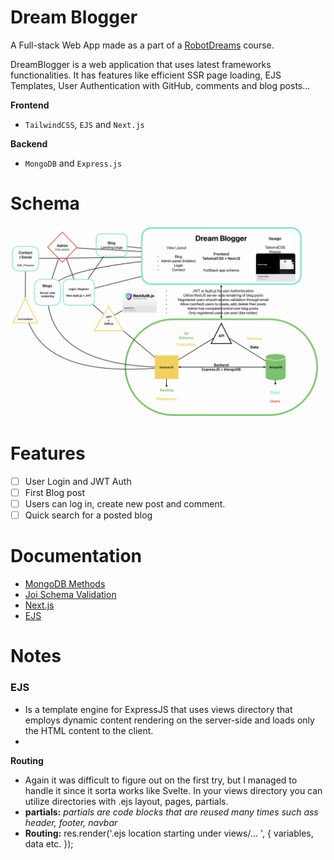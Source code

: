 # Dream Blogger

A Full-stack Web App made as a part of a [RobotDreams](https://github.com/nightguarder/RobotDreams.git) course.

DreamBlogger is a web application that uses latest frameworks functionalities. It has features like efficient SSR page loading, EJS Templates, User Authentication with GitHub, comments and blog posts...

__Frontend__
- `TailwindCSS`, `EJS` and `Next.js`

__Backend__
- `MongoDB` and ``Express.js`` 

# Schema

![Schema](public/projectschema.png )

# Features

- [ ] User Login and JWT Auth
- [ ] First Blog post
- [ ] Users can log in, create new post and comment.
- [ ] Quick search for a posted blog

# Documentation

- [MongoDB Methods](https://github.com/nightguarder/DreamBlogger.git)
- [Joi Schema Validation](https://joi.dev/api/?v=17.9.1)
- [Next.js](https://nextjs.org/docs)
- [EJS](https://ejs.co)

# Notes
### EJS
- Is a template engine for ExpressJS that uses views directory that employs dynamic content rendering on the server-side and loads only the HTML content to the client.
- 
**Routing**
- Again it was difficult to figure out on the first try, but I managed to handle it since it sorta works like Svelte. In your views directory you can utilize directories with .ejs layout, pages, partials.
- **partials:** *partials are code blocks that are reused many times such ass header, footer, navbar*
- **Routing:** res.render('.ejs location starting under views/... ', { variables, data etc. });